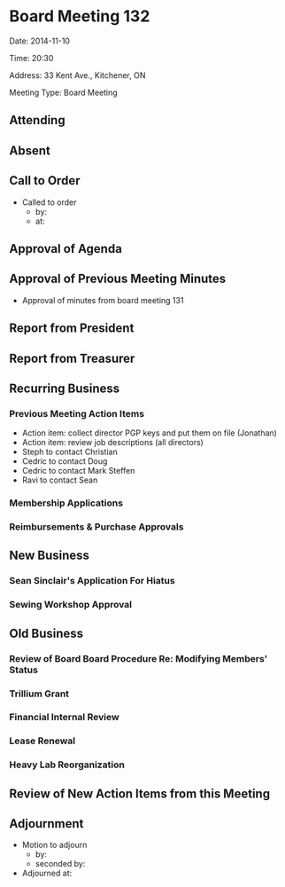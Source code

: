 # Board Meeting 132

Date: 2014-11-10

Time: 20:30

Address: 33 Kent Ave., Kitchener, ON

Meeting Type: Board Meeting

## Attending

## Absent

## Call to Order
* Called to order
    * by: 
    * at: 

## Approval of Agenda

## Approval of Previous Meeting Minutes
* Approval of minutes from board meeting 131

## Report from President

## Report from Treasurer

## Recurring Business

### Previous Meeting Action Items
* Action item: collect director PGP keys and put them on file (Jonathan)
* Action item: review job descriptions (all directors)
* Steph to contact Christian
* Cedric to contact Doug
* Cedric to contact Mark Steffen
* Ravi to contact Sean

### Membership Applications

### Reimbursements & Purchase Approvals

## New Business

### Sean Sinclair's Application For Hiatus

### Sewing Workshop Approval

## Old Business

### Review of Board Board Procedure Re: Modifying Members' Status

### Trillium Grant

### Financial Internal Review

### Lease Renewal

### Heavy Lab Reorganization

## Review of New Action Items from this Meeting

## Adjournment
* Motion to adjourn
    * by: 
    * seconded by: 
* Adjourned at: 
